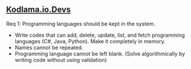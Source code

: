 ## [Kodlama.io.Devs](https://www.kodlama.io/courses/1868842/lectures/43678255)

Req 1: Programming languages should be kept in the system.

- Write codes that can add, delete, update, list, and fetch programming languages (C#, Java, Python). Make it completely in memory.
- Names cannot be repeated.
- Programming language cannot be left blank. (Solve algorithmically by writing code without using validation)

